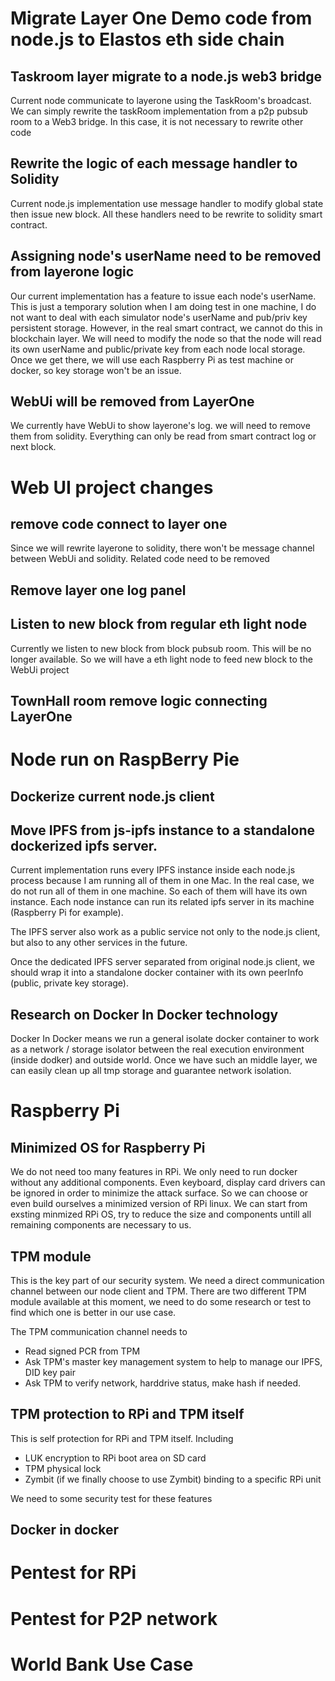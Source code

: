 # Migrate Layer One Demo code from node.js to Elastos eth side chain

## Taskroom layer migrate to a node.js web3 bridge
Current node communicate to layerone using the TaskRoom's broadcast. We can simply rewrite the taskRoom implementation from a p2p pubsub room to a Web3 bridge. In this case, it is not necessary to rewrite other code

## Rewrite the logic of each message handler to Solidity
Current node.js implementation use message handler to modify global state then issue new block. All  these handlers need to be rewrite to solidity smart contract. 

## Assigning node's userName need to be removed from layerone  logic
Our current implementation has a feature to issue each node's userName. This is just a temporary solution when I am doing test in one machine, I do not want to deal with each simulator node's userName and pub/priv key persistent storage. However, in the real smart contract, we cannot do this in blockchain layer. We will need to modify the node so that the node will read its own userName and public/private  key from each node local storage. Once we get there, we will use each Raspberry Pi as test machine or docker, so key storage won't be an issue.

## WebUi will be removed from LayerOne
We currently have WebUi to show layerone's log. we will need to remove them from solidity. Everything can only be read from smart contract log or next block.

# Web UI project changes
## remove code connect to layer one
Since we will rewrite layerone to solidity, there won't be message channel between WebUi and solidity. Related code need to be removed

## Remove layer one log panel

## Listen to new block from regular eth light node
Currently we listen to new block from block pubsub room. This will be no longer available. So we will have a eth light node to feed new block to the WebUi project

## TownHall room remove logic connecting LayerOne

# Node run on RaspBerry Pie
## Dockerize current node.js client

## Move IPFS from js-ipfs instance to a standalone dockerized ipfs server.
Current implementation runs every IPFS instance inside each node.js process because I am running all of them in  one Mac. In the real case, we do not run all of them in one machine. So each of them will have its own instance. Each node instance can run its related ipfs  server in its machine (Raspberry Pi for  example).

The IPFS server also work as a public service not only to the node.js  client, but also to any other services in the future.

Once the dedicated IPFS server separated from original node.js client, we should wrap it into a standalone docker container with its own peerInfo (public,  private key storage).

## Research on Docker In Docker technology
Docker In Docker means  we run a general isolate docker container to work as a network / storage isolator between the real execution environment (inside dodker) and outside world. Once we have such an middle layer, we can easily clean up all tmp storage and guarantee network isolation. 

# Raspberry Pi
## Minimized OS for Raspberry Pi 
We do not need too many features in RPi. We only need to run docker without any additional components. Even keyboard, display card drivers can be ignored in order to minimize the attack surface. So we can choose or even build ourselves a minimized version of RPi linux. We can start from exsting minmized RPi OS, try to reduce the size and components untill all remaining components are necessary to us.

## TPM module
This is the key part of our security system. We need a direct communication channel between our node client and TPM. There are two different TPM module available at this moment, we need to do some research or test to find which one is better in our use case. 

The TPM communication channel needs to 
* Read signed PCR from TPM
* Ask TPM's master key management system to help to manage our IPFS, DID key pair
* Ask TPM to verify network, harddrive status, make hash if needed. 

## TPM protection to RPi and TPM itself
This is self protection for RPi and TPM itself.
Including
* LUK encryption to RPi boot area on SD card
* TPM physical lock
* Zymbit (if we finally choose to use Zymbit) binding to a specific RPi unit

We need to some security test for these features

## Docker in docker

# Pentest for RPi 

# Pentest for P2P network

# World Bank Use Case


